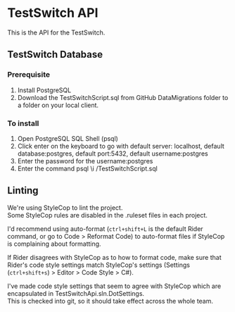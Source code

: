 # TestSwitch API
This is the API for the TestSwitch.

## TestSwitch Database
### Prerequisite
1. Install PostgreSQL
2. Download the TestSwitchScript.sql from  GitHub DataMigrations folder to a folder on your local client.

### To install
1. Open PostgreSQL SQL Shell (psql)
2. Click enter on the keyboard to go with default server: localhost, default database:postgres, default port:5432, default username:postgres
3. Enter the password for the username:postgres
4. Enter the command psql \i <your local folder path>/TestSwitchScript.sql


## Linting
We're using StyleCop to lint the project.  
Some StyleCop rules are disabled in the .ruleset files in each project.

I'd recommend using auto-format (`ctrl+shift+L` is the default Rider command, or go to Code > Reformat Code) to auto-format files if StyleCop is complaining about formatting.
  
If Rider disagrees with StyleCop as to how to format code, make sure that Rider's code style settings match StyleCop's settings (Settings (`ctrl+shift+s`) > Editor > Code Style > C#).
  
I've made code style settings that seem to agree with StyleCop which are encapsulated in TestSwitchApi.sln.DotSettings.  
This is checked into git, so it should take effect across the whole team.
